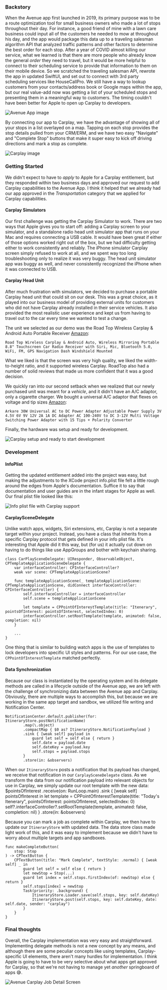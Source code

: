 ### Backstory ###

When the Avenue app first launched in 2019, its primary purpose was to be a route optimization tool for small business owners who made a lot of stops throughout their day. For instance, a good friend of mine with a lawn care business could input all of the customers he needed to mow at throughout his day, and the app would package this data up to a traveling salesman algorithm API that analyzed traffic patterns and other factors to determine the best order for each stop. After a year of COVID almost killing our service, what we learned is that there are more people who already know the general *order* they need to travel, but it would be more helpful to connect to their scheduling service to provide that information to them on their mobile device. So we scratched the traveling salesman API, rewrote the app in updated SwiftUI, and set out to connect with 3rd party scheduling services like HouseCallPro. We still have a way to lookup customers from your contacts/address book or Google maps within the app, but our real value-add now was getting a list of your scheduled stops and presenting them in a meaningful way to customers. The timing couldn't have been better for Apple to open up Carplay to developers.

![Avenue App image](AvenuePhone.jpg)

By connecting our app to Carplay, we have the advantage of showing all of your stops in a list overlayed on a map. Tapping on each stop provides the stop details pulled from your CRM/ERM, and we have two easy "Navigate" and "Complete Stop" buttons that make it super easy to kick off driving directions and mark a stop as complete.

![Carplay image](AvenueCarplay.jpg)

### Getting Started ###

We didn't expect to have to *apply* to Apple for a Carplay entitlement, but they responded within two business days and approved our request to add Carplay capabilities to the Avenue App. I think it helped that we already had our app approved in the *Transportation* category that we applied for Carplay capabilities.

#### Carplay Simulators
Our first challenge was getting the Carplay Simulator to work. There are two ways that Apple gives you to start off: adding a Carplay screen to your simulator, and a standalone radio head unit simulator app that runs on your Mac and requires connecting a USB cable. It would have been great if either of those options worked right out of the box, but we had difficulty getting either to work consistently and reliably. The iPhone simulator Carplay screen simply refused to work at all, and we spent way too long troubleshooting only to realize it was very buggy. The head unit simulator app was buggy as well, and never consistently recognized the iPhone when it was connected to USB. 
    
#### Carplay Head Unit

After much frustration with simulators, we decided to purchase a portable Carplay head unit that could sit on our desk. This was a great choice, as it played into our business model of providing external units for customers who did not have Carplay already installed in their service vehicles. It also provided the most realistic user experience and kept us from having to travel out to the car every time we wanted to test a change. 

The unit we selected as our demo was the Road Top Wireless Carplay & Android Auto Portable Receiver [Amazon](https://www.amazon.com/dp/B09P8C5V26?psc=1&ref=ppx_yo2ov_dt_b_product_details):

    Road Top Wireless Carplay & Android Auto, Wireless Mirroring Portable 8.8" Touchscreen Car Radio Receiver with Siri, Mic, Bluetooth 5.0, WiFi, FM, GPS Navigation Dash Windshield Mounted
 
What we liked is that the screen was very high quality, we liked the width-to-height ratio, and it supported wireless Carplay. RoadTop also had a number of solid reviews that made us more confident that it was a good decision.
 
We quickly ran into our second setback when we realized that our newly purchased unit was meant for a *vehicle*, and it didn't have an A/C adaptor, only a cigarette charger. We bought a universal A/C adaptor that flexes on voltage and tip sizes [Amazon](https://www.amazon.com/dp/B09WMS6K9C?psc=1&ref=ppx_yo2ov_dt_b_product_details):
    
    Arkare 30W Universal AC to DC Power Adapter Adjustable Power Supply 3V 4.5V 6V 9V 12V 2A 1A DC Adapter AC 100-240V to DC 3-12V Multi Voltage Switching Power Adapter with 15 Tips + Polarity Converter
    
Finally, the hardware was setup and ready for development.

![Carplay setup and ready to start development](CarplayDesktop.jpg)

### Development

#### InfoPlist 
Getting the updated entitlement added into the project was easy, but making the adjustments to the XCode project info.plist file felt a little rough around the edges from Apple's documentation. Suffice it to say that documentation and user guides are in the infant stages for Apple as well. Our final plist file looked like this:

![Info plist file with Carplay support](InfoPlist.png)

#### CarplaySceneDelegate
Unlike watch apps, widgets, Siri extensions, etc, Carplay is not a separate target within your project. Instead, you have a class that inherits from a specific Carplay protocol that gets defined in your info plist file. It's interesting that Apple did it this way, but (for us) it actually cut down on having to do things like use AppGroups and bother with keychain sharing.

    class CarPlaySceneDelegate: UIResponder, ObservableObject, CPTemplateApplicationSceneDelegate {
        var interfaceController: CPInterfaceController?
        weak var scene: CPTemplateApplicationScene?

        func templateApplicationScene(_ templateApplicationScene: CPTemplateApplicationScene, didConnect interfaceController: CPInterfaceController) {
            self.interfaceController = interfaceController
            self.scene = templateApplicationScene
            
            let template = CPPointOfInterestTemplate(title: "Itenerary", pointsOfInterest: pointsOfInterest, selectedIndex: 0)
            interfaceController.setRootTemplate(template, animated: false, completion: nil)
        }

        ...
    }

One thing that is similar to building watch apps is the use of templates to lock developers into specific UI styles and patterns. For our use case, the `CPPointOfInterestTemplate` matched perfectly.

#### Data Synchronization
Because our class is instantiated by the operating system and its delegate methods are called in a lifecycle outside of the Avenue app, we are left with the challenge of synchronizing data between the Avenue app and Carplay. Obviously, there are multiple ways to accomplish this, but because we are working in the same app target and sandbox, we utilized file writing and Notification Center.

    NotificationCenter.default.publisher(for: ItineraryStore.postNotificationName)
            .map(\.object)
            .compactMap { $0 as? ItineraryStore.NotificationPayload }
            .sink { [weak self] payload in
                guard let self = self else { return }
                self.date = payload.date
                self.dateKey = payload.key
                self.stops = payload.stops
            }
            .store(in: &observers)

When our `ItineraryStore` posts a notification that its payload has changed, we receive that notification in our `CarplaySceneDelegate` class. As we transform the data from our notification payload into relevant objects for use in Carplay, we simply update our root template with the new data:
    $pointsOfInterest
            .receive(on: RunLoop.main)
            .sink { [weak self] pointsOfInterest in
                let template = CPPointOfInterestTemplate(title: "Today's Itenerary", pointsOfInterest: pointsOfInterest, selectedIndex: 0)
                self?.interfaceController?.setRootTemplate(template, animated: false, completion: nil)
            }
            .store(in: &observers)

Because you can mark a job as complete within Carplay, we then have to update our `ItineraryStore` with updated data. The data store class made light work of this, and it was easy to implement because we didn't have to worry about multiple targets and app sandboxes.

    func makeCompleteButton(
        stop: Stop
    ) -> CPTextButton {
        CPTextButton(title: "Mark Complete", textStyle: .normal) { [weak self] _ in
            guard let self = self else { return }
            let newStop = Stop(...)
            guard let index = self.stops.firstIndex(of: newStop) else { return }
            self.stops[index] = newStop
            Task(priority: .background) { 
                ItineraryStore.Loader.save(self.stops, key: self.dateKey)
                ItineraryStore.post(self.stops, key: self.dateKey, date: self.date, sender: "carplay")
            }
        }
    }

### Final thoughts
Overall, the Carplay implementation was very easy and straightforward. Implementing delegate methods is not a new concept by any means, and although there are some peculiar concepts like using templates, Carplay-specific UI elements, there aren't many hurdles for implementation. I think Apple is going to have to be very selective about what apps get approved for Carplay, so that we're not having to manage yet *another* springboard of apps 😅.

![Avenue Carplay Job Detail Screen](AvenueCarplayDetail.jpeg)